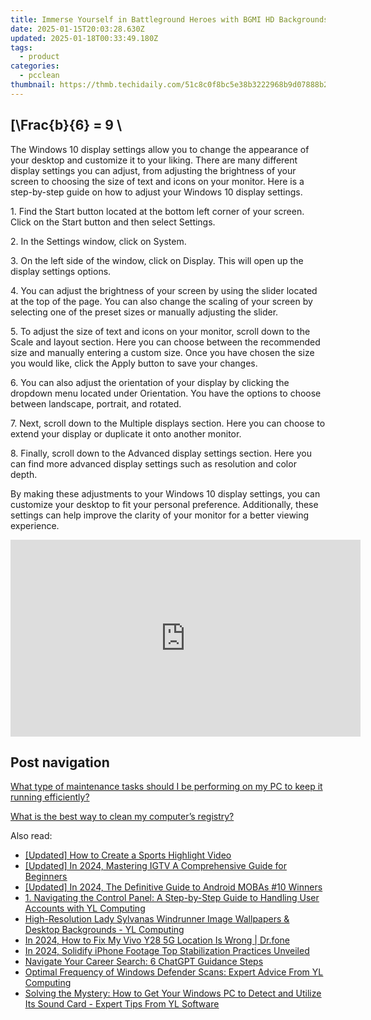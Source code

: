 ```yaml
---
title: Immerse Yourself in Battleground Heroes with BGMI HD Backgrounds – Premium Visuals by YL Software
date: 2025-01-15T20:03:28.630Z
updated: 2025-01-18T00:33:49.180Z
tags:
  - product
categories:
  - pcclean
thumbnail: https://thmb.techidaily.com/51c8c0f8bc5e38b3222968b9d07888b2af3d71ae1414dd0e4e4eff08dd69bb83.jpg
---
```


## \[\Frac{b}{6} = 9 \

The Windows 10 display settings allow you to change the appearance of your desktop and customize it to your liking. There are many different display settings you can adjust, from adjusting the brightness of your screen to choosing the size of text and icons on your monitor. Here is a step-by-step guide on how to adjust your Windows 10 display settings. 

1\. Find the Start button located at the bottom left corner of your screen. Click on the Start button and then select Settings.

2\. In the Settings window, click on System.

3\. On the left side of the window, click on Display. This will open up the display settings options. 

4\. You can adjust the brightness of your screen by using the slider located at the top of the page. You can also change the scaling of your screen by selecting one of the preset sizes or manually adjusting the slider.

5\. To adjust the size of text and icons on your monitor, scroll down to the Scale and layout section. Here you can choose between the recommended size and manually entering a custom size. Once you have chosen the size you would like, click the Apply button to save your changes.

6\. You can also adjust the orientation of your display by clicking the dropdown menu located under Orientation. You have the options to choose between landscape, portrait, and rotated.

7\. Next, scroll down to the Multiple displays section. Here you can choose to extend your display or duplicate it onto another monitor.

8\. Finally, scroll down to the Advanced display settings section. Here you can find more advanced display settings such as resolution and color depth. 

By making these adjustments to your Windows 10 display settings, you can customize your desktop to fit your personal preference. Additionally, these settings can help improve the clarity of your monitor for a better viewing experience.

<!-- affiliate ads begin -->
<iframe width="560" height="315" src="https://www.youtube.com/embed/qfCSLAhd4FY?si=CUBztmilaeAwl1lw" title="YouTube video player" frameborder="0" allow="accelerometer; autoplay; clipboard-write; encrypted-media; gyroscope; picture-in-picture; web-share" referrerpolicy="strict-origin-when-cross-origin" allowfullscreen></iframe>
<!-- affiliate ads end -->

## Post navigation

[What type of maintenance tasks should I be performing on my PC to keep it running efficiently?](https://tools.techidaily.com/pcclean/products/)

[What is the best way to clean my computer’s registry?](https://tools.techidaily.com/pcclean/products/)

<ins class="adsbygoogle"
     style="display:block"
     data-ad-format="autorelaxed"
     data-ad-client="ca-pub-7571918770474297"
     data-ad-slot="1223367746"></ins>

<ins class="adsbygoogle"
     style="display:block"
     data-ad-client="ca-pub-7571918770474297"
     data-ad-slot="8358498916"
     data-ad-format="auto"
     data-full-width-responsive="true"></ins>

<span class="atpl-alsoreadstyle">Also read:</span>
<div><ul>
<li><a href="https://facebook-video-footage.techidaily.com/updated-how-to-create-a-sports-highlight-video/"><u>[Updated] How to Create a Sports Highlight Video</u></a></li>
<li><a href="https://instagram-video-files.techidaily.com/updated-in-2024-mastering-igtv-a-comprehensive-guide-for-beginners/"><u>[Updated] In 2024, Mastering IGTV A Comprehensive Guide for Beginners</u></a></li>
<li><a href="https://screen-mirroring-recording.techidaily.com/updated-in-2024-the-definitive-guide-to-android-mobas-10-winners/"><u>[Updated] In 2024, The Definitive Guide to Android MOBAs #10 Winners</u></a></li>
<li><a href="https://discover-able.techidaily.com/1-navigating-the-control-panel-a-step-by-step-guide-to-handling-user-accounts-with-yl-computing/"><u>1. Navigating the Control Panel: A Step-by-Step Guide to Handling User Accounts with YL Computing</u></a></li>
<li><a href="https://discover-able.techidaily.com/high-resolution-lady-sylvanas-windrunner-image-wallpapers-and-desktop-backgrounds-yl-computing/"><u>High-Resolution Lady Sylvanas Windrunner Image Wallpapers & Desktop Backgrounds - YL Computing</u></a></li>
<li><a href="https://review-topics.techidaily.com/in-2024-how-to-fix-my-vivo-y28-5g-location-is-wrong-drfone-by-drfone-virtual-android/"><u>In 2024, How to Fix My Vivo Y28 5G Location Is Wrong | Dr.fone</u></a></li>
<li><a href="https://extra-support.techidaily.com/in-2024-solidify-iphone-footage-top-stabilization-practices-unveiled/"><u>In 2024, Solidify iPhone Footage Top Stabilization Practices Unveiled</u></a></li>
<li><a href="https://tech-savvy.techidaily.com/navigate-your-career-search-6-chatgpt-guidance-steps/"><u>Navigate Your Career Search: 6 ChatGPT Guidance Steps</u></a></li>
<li><a href="https://discover-able.techidaily.com/optimal-frequency-of-windows-defender-scans-expert-advice-from-yl-computing/"><u>Optimal Frequency of Windows Defender Scans: Expert Advice From YL Computing</u></a></li>
<li><a href="https://discover-able.techidaily.com/solving-the-mystery-how-to-get-your-windows-pc-to-detect-and-utilize-its-sound-card-expert-tips-from-yl-software/"><u>Solving the Mystery: How to Get Your Windows PC to Detect and Utilize Its Sound Card - Expert Tips From YL Software</u></a></li>
</ul></div>

